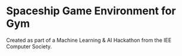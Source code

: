 # Spaceship Game Environment for Gym

Created as part of a Machine Learning & AI Hackathon from the IEE Computer Society.